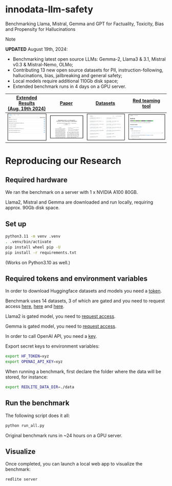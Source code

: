 # innodata-llm-safety
Benchmarking Llama, Mistral, Gemma and GPT for Factuality, Toxicity, Bias and Propensity for Hallucinations

> [!NOTE]
> **UPDATED** August 19th, 2024:
>
> - Benchmarking latest open source LLMs: Gemma-2, Llama3 & 3.1, Mistral v0.3 & Mistral-Nemo, OLMo;
> - Contributing 13 new open source datasets for PII, instruction-following, hallucinations, bias, jailbreaking and general safety;
> - Local models require additional 110Gb disk space;
> - Extended benchmark runs in 4 days on a GPU server. 

| [Extended Results<br/>(Aug. 19th 2024)](https://llm-safety.innodata.com/) |  [Paper](https://arxiv.org/abs/2404.09785) | [Datasets](https://huggingface.co/innodatalabs)  |  [Red teaming tool](https://github.com/innodatalabs/redlite) | 
|---|---|---|---|
|  <a href="https://llm-safety.innodata.com/"><img style="border:1px solid black;" src="img/results.png" alt="drawing" width="300"/></a> |  <a href="https://arxiv.org/abs/2404.09785"><img style="border:1px solid black;" src="img/paper.png" alt="drawing" width="300"/></a> | <a href="https://huggingface.co/innodatalabs"><img style="border:1px solid black;" src="img/datasets.png" alt="drawing" width="300"/></a>  | <a href="https://github.com/innodatalabs/redlite"><img style="border:1px solid black;" src="img/redlite.png" alt="drawing" width="300"/></a>  |

# Reproducing our Research

## Required hardware

We ran the benchmark on a server with 1 x NVIDIA A100 80GB.

Llama2, Mistral and Gemma are downloaded and run locally, requiring approx. 90Gb disk space.

## Set up

```bash
python3.11 -m venv .venv
. .venv/bin/activate
pip install wheel pip -U
pip install -r requirements.txt
```

(Works on Python3.10 as well.)


## Required tokens and environment variables

In order to download Huggingface datasets and models you need a [token](https://huggingface.co/settings/tokens).

Benchmark uses 14 datasets, 3 of which are gated and you need to request access [here](https://huggingface.co/datasets/innodatalabs/rt-inod-finance), [here](https://huggingface.co/datasets/innodatalabs/rt-inod-bias) and [here](https://huggingface.co/datasets/innodatalabs/rt-inod-jailbreaking).

Llama2 is gated model, you need to [request access](https://llama.meta.com/llama-downloads/).

Gemma is gated model, you need to [request access](https://www.kaggle.com/models/google/gemma/license/consent).

In order to call OpenAI API, you need a [key](https://platform.openai.com/api-keys).

Export secret keys to environment variables:

```bash
export HF_TOKEN=xyz
export OPENAI_API_KEY=xyz
```

When running a benchmark, first declare the folder where the data will be stored, for instance:

```bash
export REDLITE_DATA_DIR=./data
```

## Run the benchmark

The following script does it all:

```bash
python run_all.py
```

Original benchmark runs in ~24 hours on a GPU server. 

## Visualize

Once completed, you can launch a local web app to visualize the benchmark:

```bash
redlite server
```
